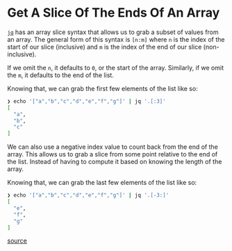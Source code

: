 # Get A Slice Of The Ends Of An Array

[`jq`](https://jqlang.github.io/jq/) has an array slice syntax that allows us
to grab a subset of values from an array. The general form of this syntax is
`[n:m]` where `n` is the index of the start of our slice (inclusive) and `m` is
the index of the end of our slice (non-inclusive).

If we omit the `n`, it defaults to `0`, or the start of the array. Similarly,
if we omit the `m`, it defaults to the end of the list.

Knowing that, we can grab the first few elements of the list like so:

```bash
❯ echo '["a","b","c","d","e","f","g"]' | jq '.[:3]'
[
  "a",
  "b",
  "c"
]
```

We can also use a negative index value to count back from the end of the array.
This allows us to grab a slice from some point relative to the end of the list.
Instead of having to compute it based on knowing the length of the array.

Knowing that, we can grab the last few elements of the list like so:

```bash
❯ echo '["a","b","c","d","e","f","g"]' | jq '.[-3:]'
[
  "e",
  "f",
  "g"
]
```

[source](https://jqlang.github.io/jq/manual/#array-string-slice)
